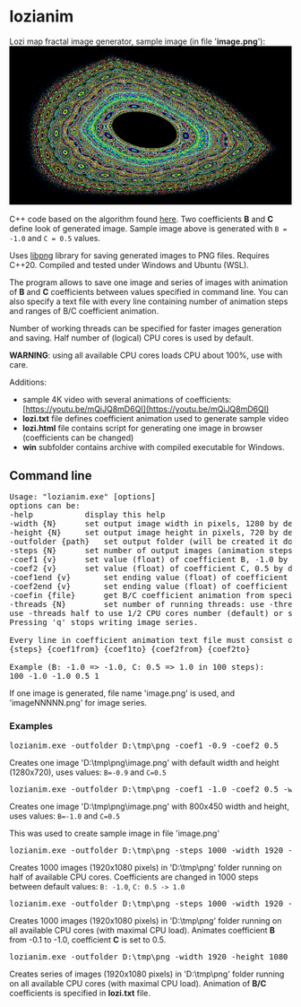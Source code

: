 # lozianim
Lozi map fractal image generator, sample image (in file '**image.png**'):
![image](image.png)

C++ code based on the algorithm found [here](https://galileo-unbound.blog/2018/12/10/the-wonderful-world-of-hamiltonian-maps/). Two coefficients **B** and **C** define look of generated image. Sample image above is generated with `B = -1.0` and `C = 0.5` values. 

Uses [libpng](https://github.com/libpng/libpng/tree/main "libpng") library for saving generated images to PNG files. Requires C++20. Compiled and tested under Windows and Ubuntu (WSL).

The program allows to save one image and series of images with animation of **B** and **C** coefficients between values specified in command line. You can also specify a text file with every line containing number of animation steps and ranges of B/C coefficient animation.

Number of working threads can be specified for faster images generation and saving. Half number of (logical) CPU cores is used by default.

**WARNING**: using all available CPU cores loads CPU about 100%, use with care.

Additions:

- sample 4K video with several animations of coefficients: [https://youtu.be/mQiJQ8mD6QI](https://youtu.be/mQiJQ8mD6QI)
- **lozi.txt** file defines coefficient animation used to generate sample video 
- **lozi.html** file contains script for generating one image in browser (coefficients can be changed)
- **win** subfolder contains archive with compiled executable for Windows. 

## Command line
<pre>
Usage: "lozianim.exe" [options]
options can be:
-help			display this help
-width {N}		set output image width in pixels, 1280 by default
-height {N}		set output image height in pixels, 720 by default
-outfolder {path}	set output folder (will be created it doesn't exist) for saving image files
-steps {N}		set number of output images (animation steps), 1 by default
-coef1 {v}		set value (float) of coefficient B, -1.0 by default
-coef2 {v}		set value (float) of coefficient C, 0.5 by default
-coef1end {v}		set ending value (float) of coefficient B, -1.0 by default
-coef2end {v}		set ending value (float) of coefficient C, 1.0 by default
-coefin {file}		get B/C coefficient animation from specified text file
-threads {N}		set number of running threads: use -threads max to use CPU cores number,
use -threads half to use 1/2 CPU cores number (default) or specify a number, e.g. -threads 4
Pressing 'q' stops writing image series.

Every line in coefficient animation text file must consist of:
{steps} {coef1from} {coef1to} {coef2from} {coef2to}

Example (B: -1.0 => -1.0, C: 0.5 => 1.0 in 100 steps):
100 -1.0 -1.0 0.5 1
</pre>
If one image is generated, file name 'image.png' is used, and 'imageNNNNN.png' for image series.
### Examples
<pre>
lozianim.exe -outfolder D:\tmp\png -coef1 -0.9 -coef2 0.5
</pre>
Creates one image 'D:\tmp\png\image.png' with default width and height (1280x720), uses values: `B=-0.9` and `C=0.5`
<pre>
lozianim.exe -outfolder D:\tmp\png -coef1 -1.0 -coef2 0.5 -width 800 -height 450
</pre>
Creates one image 'D:\tmp\png\image.png' with 800x450 width and height, uses values: `B=-1.0` and `C=0.5`

This was used to create sample image in file 'image.png' 
<pre>
lozianim.exe -outfolder D:\tmp\png -steps 1000 -width 1920 -height 1080
</pre>
Creates 1000 images (1920x1080 pixels) in 'D:\tmp\png' folder running on half of available CPU cores. Coefficients are changed in 1000 steps between default values: `B: -1.0`, `C: 0.5 -> 1.0`
<pre>
lozianim.exe -outfolder D:\tmp\png -steps 1000 -width 1920 -height 1080 -coef1 -0.1 -coef1end -1.0 -coef2 0.5 -coef2end 0.5 -threads max
</pre>
Creates 1000 images (1920x1080 pixels) in 'D:\tmp\png' folder running on all available CPU cores (with maximal CPU load). Animates coefficient **B** from -0.1 to -1.0, coefficient **C** is set to 0.5.
<pre>
lozianim.exe -outfolder D:\tmp\png -width 1920 -height 1080 -coefin lozi.txt -threads max
</pre>
Creates series of images (1920x1080 pixels) in 'D:\tmp\png' folder running on all available CPU cores (with maximal CPU load). Animation of **B/C** coefficients is specified in **lozi.txt** file.
